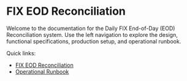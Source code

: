 # FIX EOD Reconciliation

Welcome to the documentation for the Daily FIX End-of-Day (EOD) Reconciliation system. Use the left navigation to explore the design, functional specifications, production setup, and operational runbook.

Quick links:

- [FIX EOD Reconciliation](fix-eod-recon.md)
- [Operational Runbook](operational-runbook.md)

